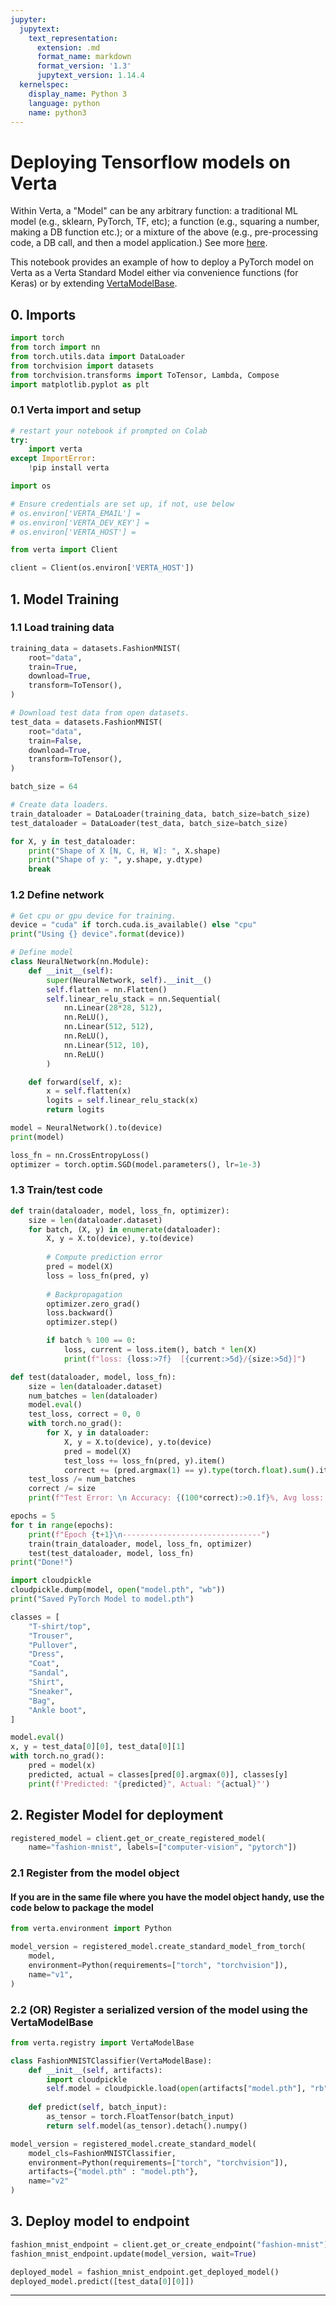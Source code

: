 ```yaml
---
jupyter:
  jupytext:
    text_representation:
      extension: .md
      format_name: markdown
      format_version: '1.3'
      jupytext_version: 1.14.4
  kernelspec:
    display_name: Python 3
    language: python
    name: python3
---
```


# Deploying Tensorflow models on Verta

Within Verta, a "Model" can be any arbitrary function: a traditional ML model (e.g., sklearn, PyTorch, TF, etc); a function (e.g., squaring a number, making a DB function etc.); or a mixture of the above (e.g., pre-processing code, a DB call, and then a model application.) See more [here](https://docs.verta.ai/verta/registry/concepts).

This notebook provides an example of how to deploy a PyTorch model on Verta as a Verta Standard Model either via  convenience functions (for Keras) or by extending [VertaModelBase](https://verta.readthedocs.io/en/master/_autogen/verta.registry.VertaModelBase.html?highlight=VertaModelBase#verta.registry.VertaModelBase).


## 0. Imports

```python
import torch
from torch import nn
from torch.utils.data import DataLoader
from torchvision import datasets
from torchvision.transforms import ToTensor, Lambda, Compose
import matplotlib.pyplot as plt
```

### 0.1 Verta import and setup

```python
# restart your notebook if prompted on Colab
try:
    import verta
except ImportError:
    !pip install verta
```

```python
import os

# Ensure credentials are set up, if not, use below
# os.environ['VERTA_EMAIL'] = 
# os.environ['VERTA_DEV_KEY'] = 
# os.environ['VERTA_HOST'] =

from verta import Client

client = Client(os.environ['VERTA_HOST'])
```

## 1. Model Training


### 1.1 Load training data

```python
training_data = datasets.FashionMNIST(
    root="data",
    train=True,
    download=True,
    transform=ToTensor(),
)

# Download test data from open datasets.
test_data = datasets.FashionMNIST(
    root="data",
    train=False,
    download=True,
    transform=ToTensor(),
)
```

```python
batch_size = 64

# Create data loaders.
train_dataloader = DataLoader(training_data, batch_size=batch_size)
test_dataloader = DataLoader(test_data, batch_size=batch_size)

for X, y in test_dataloader:
    print("Shape of X [N, C, H, W]: ", X.shape)
    print("Shape of y: ", y.shape, y.dtype)
    break

```

### 1.2 Define network

```python
# Get cpu or gpu device for training.
device = "cuda" if torch.cuda.is_available() else "cpu"
print("Using {} device".format(device))

# Define model
class NeuralNetwork(nn.Module):
    def __init__(self):
        super(NeuralNetwork, self).__init__()
        self.flatten = nn.Flatten()
        self.linear_relu_stack = nn.Sequential(
            nn.Linear(28*28, 512),
            nn.ReLU(),
            nn.Linear(512, 512),
            nn.ReLU(),
            nn.Linear(512, 10),
            nn.ReLU()
        )

    def forward(self, x):
        x = self.flatten(x)
        logits = self.linear_relu_stack(x)
        return logits

model = NeuralNetwork().to(device)
print(model)
```

```python
loss_fn = nn.CrossEntropyLoss()
optimizer = torch.optim.SGD(model.parameters(), lr=1e-3)
```

### 1.3 Train/test code

```python
def train(dataloader, model, loss_fn, optimizer):
    size = len(dataloader.dataset)
    for batch, (X, y) in enumerate(dataloader):
        X, y = X.to(device), y.to(device)
        
        # Compute prediction error
        pred = model(X)
        loss = loss_fn(pred, y)
        
        # Backpropagation
        optimizer.zero_grad()
        loss.backward()
        optimizer.step()

        if batch % 100 == 0:
            loss, current = loss.item(), batch * len(X)
            print(f"loss: {loss:>7f}  [{current:>5d}/{size:>5d}]")

```

```python
def test(dataloader, model, loss_fn):
    size = len(dataloader.dataset)
    num_batches = len(dataloader)
    model.eval()
    test_loss, correct = 0, 0
    with torch.no_grad():
        for X, y in dataloader:
            X, y = X.to(device), y.to(device)
            pred = model(X)
            test_loss += loss_fn(pred, y).item()
            correct += (pred.argmax(1) == y).type(torch.float).sum().item()
    test_loss /= num_batches
    correct /= size
    print(f"Test Error: \n Accuracy: {(100*correct):>0.1f}%, Avg loss: {test_loss:>8f} \n")

```

```python
epochs = 5
for t in range(epochs):
    print(f"Epoch {t+1}\n-------------------------------")
    train(train_dataloader, model, loss_fn, optimizer)
    test(test_dataloader, model, loss_fn)
print("Done!")
```

```python
import cloudpickle
cloudpickle.dump(model, open("model.pth", "wb"))
print("Saved PyTorch Model to model.pth")
```

```python
classes = [
    "T-shirt/top",
    "Trouser",
    "Pullover",
    "Dress",
    "Coat",
    "Sandal",
    "Shirt",
    "Sneaker",
    "Bag",
    "Ankle boot",
]

model.eval()
x, y = test_data[0][0], test_data[0][1]
with torch.no_grad():
    pred = model(x)
    predicted, actual = classes[pred[0].argmax(0)], classes[y]
    print(f'Predicted: "{predicted}", Actual: "{actual}"')
```

## 2. Register Model for deployment

```python
registered_model = client.get_or_create_registered_model(
    name="fashion-mnist", labels=["computer-vision", "pytorch"])
```

### 2.1 Register from the model object
#### If you are in the same file where you have the model object handy, use the code below to package the model

```python
from verta.environment import Python

model_version = registered_model.create_standard_model_from_torch(
    model,
    environment=Python(requirements=["torch", "torchvision"]),
    name="v1",
)
```

### 2.2 (OR) Register a serialized version of the model using the VertaModelBase

```python
from verta.registry import VertaModelBase

class FashionMNISTClassifier(VertaModelBase):
    def __init__(self, artifacts):
        import cloudpickle
        self.model = cloudpickle.load(open(artifacts["model.pth"], "rb"))
        
    def predict(self, batch_input):
        as_tensor = torch.FloatTensor(batch_input)
        return self.model(as_tensor).detach().numpy()
```

```python
model_version = registered_model.create_standard_model(
    model_cls=FashionMNISTClassifier,
    environment=Python(requirements=["torch", "torchvision"]),
    artifacts={"model.pth" : "model.pth"},
    name="v2"
)
```

## 3. Deploy model to endpoint

```python
fashion_mnist_endpoint = client.get_or_create_endpoint("fashion-mnist")
fashion_mnist_endpoint.update(model_version, wait=True)
```

```python
deployed_model = fashion_mnist_endpoint.get_deployed_model()
deployed_model.predict([test_data[0][0]])
```

---
